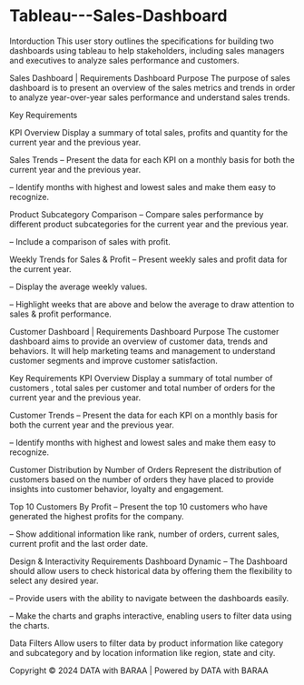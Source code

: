 # Tableau---Sales-Dashboard

Intorduction
This user story outlines the specifications for building two dashboards using tableau to help stakeholders, including sales managers and executives to analyze sales performance and customers. 

Sales Dashboard | Requirements
Dashboard Purpose
The purpose of sales dashboard is to present an overview of the sales metrics and trends in order to analyze year-over-year sales performance and understand sales trends.

Key Requirements

KPI Overview
Display a summary of total sales, profits and quantity for the current year and the previous year.

Sales Trends
 – Present the data for each KPI on a monthly basis for both the current year and the previous year.

 – Identify months with highest and lowest sales and make them easy to recognize.

Product Subcategory Comparison
 – Compare sales performance by different product subcategories for the current year and the previous year.

 – Include a comparison of sales with profit.

Weekly Trends for Sales & Profit
 – Present weekly sales and profit data for the current year.

 – Display the average weekly values.


 – Highlight weeks that are above and below the average to draw attention to sales & profit performance.

Customer Dashboard | Requirements
Dashboard Purpose
The customer dashboard aims to provide an overview of customer data, trends and behaviors. It will help marketing teams and management to understand customer segments and improve customer satisfaction.

Key Requirements
KPI Overview
Display a summary of total number of customers , total sales per customer and total number of orders for the current year and the previous year.

Customer Trends
 – Present the data for each KPI on a monthly basis for both the current year and the previous year.


 – Identify months with highest and lowest sales and make them easy to recognize.

Customer Distribution by Number of Orders
Represent the distribution of customers based on the number of orders they have placed to provide insights into customer behavior, loyalty and engagement.

Top 10 Customers By Profit
 – Present the top 10 customers who have generated the highest profits for the company.

 – Show additional information like rank, number of orders, current sales, current profit and the last order date.

Design & Interactivity Requirements
Dashboard Dynamic
 – The Dashboard should allow users to check historical data by offering them the flexibility to select any desired year.


 – Provide users with the ability to navigate between the dashboards easily.

 – Make the charts and graphs interactive, enabling users to filter data using the charts.

Data Filters
Allow users to filter data by product information like category and subcategory and by location information like region, state and city.

Copyright © 2024 DATA with BARAA | Powered by DATA with BARAA
